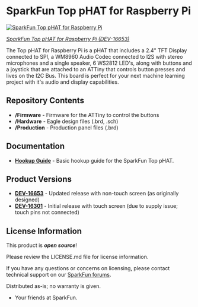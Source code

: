 SparkFun Top pHAT for Raspberry Pi
========================================

[![SparkFun Top pHAT for Raspberry Pi](https://cdn.sparkfun.com//assets/parts/1/5/5/4/0/16653-SparkFun_Top_pHAT_for_Raspberry_Pi-01.jpg)](https://www.sparkfun.com/products/16653)

[*SparkFun Top pHAT for Raspberry Pi (DEV-16653)*](https://www.sparkfun.com/products/16653)

The Top pHAT for Raspberry Pi is a pHAT that includes a 2.4" TFT Display connected to SPI, a WM8960 Audio Codec connected to I2S with stereo microphones and a single speaker, 6 WS2812 LED's, along with buttons and a joystick that are attached to an ATTiny that controls button presses and lives on the I2C Bus. This board is perfect for your next machine learning project with it's audio and display capabilities.

Repository Contents
-------------------

* **/Firmware** - Firmware for the ATTiny to control the buttons
* **/Hardware** - Eagle design files (.brd, .sch)
* **/Production** - Production panel files (.brd)

Documentation
--------------
* **[Hookup Guide](https://learn.sparkfun.com/tutorials/sparkfun-top-phat-hookup-guide)** - Basic hookup guide for the SparkFun Top pHAT.

Product Versions
--------------
* [**DEV-16653**](https://www.sparkfun.com/products/16653) - Updated release with non-touch screen (as originally designed)
* [**DEV-16301**](https://www.sparkfun.com/products/16301) - Initial release with touch screen (due to supply issue; touch pins not connected)

License Information
-------------------

This product is _**open source**_! 

Please review the LICENSE.md file for license information. 

If you have any questions or concerns on licensing, please contact technical support on our [SparkFun forums](https://forum.sparkfun.com/viewforum.php?f=152).

Distributed as-is; no warranty is given.

- Your friends at SparkFun.

